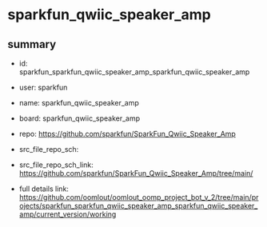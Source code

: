 # sparkfun_qwiic_speaker_amp
 
## summary 
* id: sparkfun_sparkfun_qwiic_speaker_amp_sparkfun_qwiic_speaker_amp
* user: sparkfun
* name: sparkfun_qwiic_speaker_amp
* board: sparkfun_qwiic_speaker_amp
* repo: https://github.com/sparkfun/SparkFun_Qwiic_Speaker_Amp



* src_file_repo_sch: 
* src_file_repo_sch_link: https://github.com/sparkfun/SparkFun_Qwiic_Speaker_Amp/tree/main/
* full details link: https://github.com/oomlout/oomlout_oomp_project_bot_v_2/tree/main/projects/sparkfun_sparkfun_qwiic_speaker_amp_sparkfun_qwiic_speaker_amp/current_version/working  








